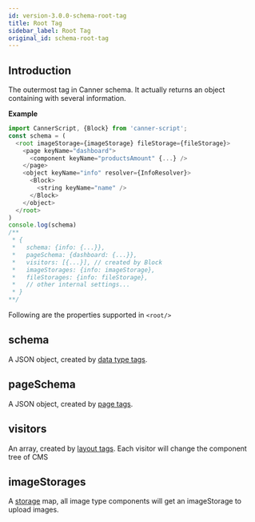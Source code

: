```yaml
---
id: version-3.0.0-schema-root-tag
title: Root Tag
sidebar_label: Root Tag
original_id: schema-root-tag
---
```


## Introduction

The outermost tag in Canner schema. It actually returns an object containing with several information.

**Example**
```js
import CannerScript, {Block} from 'canner-script';
const schema = (
  <root imageStorage={imageStorage} fileStorage={fileStorage}>
    <page keyName="dashboard">
      <component keyName="productsAmount" {...} />
    </page>
    <object keyName="info" resolver={InfoResolver}>
      <Block>
        <string keyName="name" />
      </Block>
    </object>
  </root>
)
console.log(schema)
/**
 * {
 *   schema: {info: {...}},
 *   pageSchema: {dashboard: {...}},
 *   visitors: [{...}], // created by Block
 *   imageStorages: {info: imageStorage},
 *   fileStorages: {info: fileStorage},
 *   // other internal settings...
 * }
**/
```

Following are the properties supported in `<root/>`

## schema

A JSON object, created by [data type tags](schema-data-type-tags.md).

## pageSchema

A JSON object, created by [page tags](schema-page-tags.md).

## visitors

An array, created by [layout tags](schema-layout-tags.md). Each visitor will change the component tree of CMS

## imageStorages

A [storage](guides-storage.md) map, all image type components will get an imageStorage to upload images.

